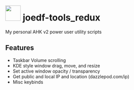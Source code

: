 # <img src="logo.ico" width="48" /> joedf-tools_redux
My personal AHK v2 power user utility scripts

## Features
- Taskbar Volume scrolling
- KDE style window drag, move, and resize
- Set active window opacity / transparency
- Get public and local IP and location (dazzlepod.com/ip)
- Misc keybinds

